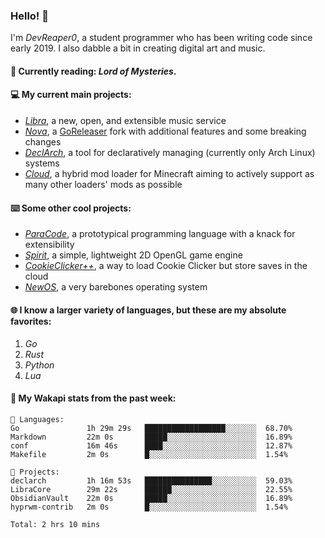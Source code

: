### Hello! 👋

I'm _DevReaper0_, a student programmer who has been writing code since early 2019. I also dabble a bit in creating digital art and music.

#### 📖 Currently reading: *Lord of Mysteries*.

#### 💻 My current main projects:

-   _[Libra](https://github.com/LibraMusic)_, a new, open, and extensible music service
-   _[Nova](https://github.com/LibraMusic/Nova)_, a [GoReleaser](https://github.com/goreleaser/goreleaser) fork with additional features and some breaking changes
-   _[DeclArch](https://github.com/DevReaper0/declarch)_, a tool for declaratively managing (currently only Arch Linux) systems
-   _[Cloud](https://github.com/CloudLoaderMC/CloudLoader)_, a hybrid mod loader for Minecraft aiming to actively support as many other loaders' mods as possible

#### ⌨️ Some other cool projects:

-   _[ParaCode](https://github.com/ParaCodeLang/ParaCode)_, a prototypical programming language with a knack for extensibility
-   _[Spirit](https://gitlab.com/DevReaper0/SpiritEngine)_, a simple, lightweight 2D OpenGL game engine
-   _[CookieClicker++](https://github.com/DevReaper0/CookieClickerPlusPlus)_, a way to load Cookie Clicker but store saves in the cloud
-   _[NewOS](https://github.com/DevReaper0/NewOS)_, a very barebones operating system

#### 🌐 I know a larger variety of languages, but these are my absolute favorites:

1. _Go_
2. _Rust_
3. _Python_
4. _Lua_

#### 📡 My Wakapi stats from the past week:

```text
💾 Languages:
Go               1h 29m 29s   ██████████████████░░░░░░░  68.70%
Markdown         22m 0s       █████░░░░░░░░░░░░░░░░░░░░  16.89%
conf             16m 46s      ████░░░░░░░░░░░░░░░░░░░░░  12.87%
Makefile         2m 0s        █░░░░░░░░░░░░░░░░░░░░░░░░  1.54%

💼 Projects:
declarch         1h 16m 53s   ███████████████░░░░░░░░░░  59.03%
LibraCore        29m 22s      ██████░░░░░░░░░░░░░░░░░░░  22.55%
ObsidianVault    22m 0s       █████░░░░░░░░░░░░░░░░░░░░  16.89%
hyprwm-contrib   2m 0s        █░░░░░░░░░░░░░░░░░░░░░░░░  1.54%

Total: 2 hrs 10 mins
```
